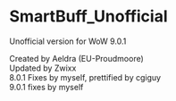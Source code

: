 # SmartBuff_Unofficial
Unofficial version for WoW 9.0.1
  
Created by Aeldra (EU-Proudmoore)  
Updated by Zwixx  
8.0.1 Fixes by myself, prettified by cgiguy  
9.0.1 fixes by myself
